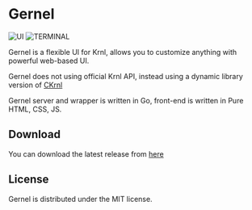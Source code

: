 <!--
 Copyright (c) 2022 aiocat
 
 This software is released under the MIT License.
 https://opensource.org/licenses/MIT
-->

# Gernel
![UI](https://cdn.discordapp.com/attachments/987785315102109799/992139525176447036/unknown.png)
![TERMINAL](https://cdn.discordapp.com/attachments/987785315102109799/992151629866487908/unknown.png)

Gernel is a flexible UI for Krnl, allows you to customize anything with powerful web-based UI.

Gernel does not using official Krnl API, instead using a dynamic library version of [CKrnl](https://github.com/aiocat/ckrnl)

Gernel server and wrapper is written in Go, front-end is written in Pure HTML, CSS, JS.

## Download
You can download the latest release from [here](https://github.com/aiocat/gernel/releases/latest)

## License
Gernel is distributed under the MIT license.